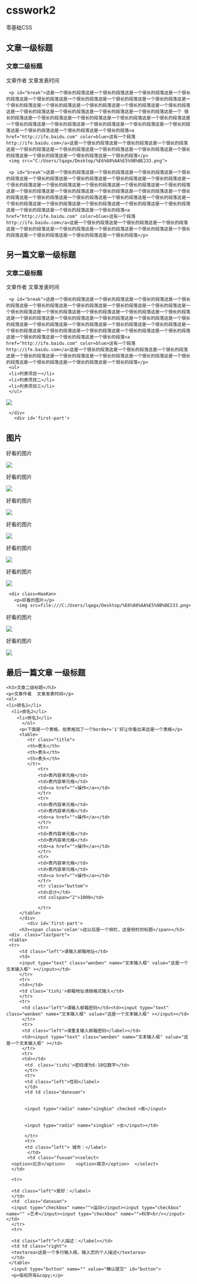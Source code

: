# csswork2
零基础CSS
<html>
<meta charset="utf-8">
<style>
</style>
<head>
<title>ife百度前端学院</title>
<link rel="stylesheet" type="text/css" href="work1.css">
<body>
<div class="beijing1">
     <div id='first-part'>
     <h2>文章一级标题</h2>
     <h3>文章二级标题</h3>
     <p id='zuozhe'>文章作者  文章发表时间</p>

     <p id="break">这是一个很长的段落这是一个很长的段落这是一个很长的段落这是一个很长的段落这是一个很长的段落这是一个很长的段落这是一个很长的段落这是一个很长的段落这是一个很长的段落这是一个很长的段落这是一个很长的段落这是一个很长的段落这是一个很长的段落这是一个很长的段落这是一个很长的段落这是一个很长的段落这是一个很长的段落这是一个 很长的段落这是一个很长的段落这是一个很长的段落这是一个很长的段落这是一个很长的段落这是一个很长的段落这是一个很长的段落这是一个很长的段落这是一个很长的段落这是一个很长的段落这是一个很长的段落这是一个很长的段落这是一个很长的段落<a href="http://ife.baidu.com" color=blue>这有一个段落http://ife.baidu.com</a>这是一个很长的段落这是一个很长的段落这是一个很长的段落这是一个很长的段落这是一个很长的段落这是一个很长的段落这是一个很长的段落这是一个很长的段落这是一个很长的段落这是一个很长的段落这是一个很长的段落</p>
     <img src="C:/Users/lqagx/Desktop/%E6%88%AA%E5%9B%BE233.png">
  
     <p id="break">这是一个很长的段落这是一个很长的段落这是一个很长的段落这是一个很长的段落这是一个很长的段落这是一个很长的段落这是一个很长的段落这是一个很长的段落这是一个很长的段落这是一个很长的段落这是一个很长的段落这是一个很长的段落这是一个很长的段落这是一个很长的段落这是一个很长的段落这是一个很长的段落这是一个很长的段落这是一个很长的段落这是一个很长的段落这是一个很长的段落这是一个很长的段落这是一个很长的段落这是一个很长的段落这是一个很长的段落这是一个很长的段落这是一个很长的段落这是一个很长的段落这是一个很长的段落这是一个很长的段落这是一个很长的段落<a href="http://ife.baidu.com" color=blue>这有一个段落http://ife.baidu.com</a>这是一个很长的段落这是一个很长的段落这是一个很长的段落这是一个很长的段落这是一个很长的段落这是一个很长的段落这是一个很长的段落这是一个很长的段落这是一个很长的段落这是一个很长的段落这是一个很长的段落</p>
   

   </div>
    <div id='first-part'>
     <h2>另一篇文章一级标题</h2>
     <h3>文章二级标题</h3>
     <p id='zuozhe'>文章作者  文章发表时间</p>

     <p id="break">这是一个很长的段落这是一个很长的段落这是一个很长的段落这是一个很长的段落这是一个很长的段落这是一个很长的段落这是一个很长的段落这是一个很长的段落这是一个很长的段落这是一个很长的段落这是一个很长的段落这是一个很长的段落这是一个很长的段落这是一个很长的段落这是一个很长的段落这是一个很长的段落这是一个很长的段落这是一个很长的段落这是一个很长的段落这是一个很长的段落这是一个很长的段落这是一个很长的段落这是一个很长的段落这是一个很长的段落这是一个很长的段落这是一个很长的段落这是一个很长的段落这是一个很长的段落这是一个很长的段落这是一个很长的段落<a href="http://ife.baidu.com" color=blue>这有一个段落http://ife.baidu.com</a>这是一个很长的段落这是一个很长的段落这是一个很长的段落这是一个很长的段落这是一个很长的段落这是一个很长的段落这是一个很长的段落这是一个很长的段落这是一个很长的段落这是一个很长的段落这是一个很长的段落</p>
     <ul>
     <li>列表项目一</li>
     <li>列表项目二</li>
     <li>列表项目三</li>
     </ul>
  <img src=file:///C:/Users/lqagx/Desktop/%E6%88%AA%E5%9B%BE233.png>
  
     
     </div>
       <div id='first-part'>
   
   <h2><label id='tupian'>图片</label></h2>
   <div class=HaoKan> 
       <p>好看的图片</p>
       <img src=file:///C:/Users/lqagx/Desktop/%E6%88%AA%E5%9B%BE233.png>
 
  
   </div>
     <div class=HaoKan> 
       <p>好看的图片</p>
       <img src=file:///C:/Users/lqagx/Desktop/%E6%88%AA%E5%9B%BE233.png>
 
  
   </div>
     <div class=HaoKan> 
       <p>好看的图片</p>
       <img src=file:///C:/Users/lqagx/Desktop/%E6%88%AA%E5%9B%BE233.png>
 
  
   </div>
     <div class=HaoKan> 
       <p>好看的图片</p>
  <img src=file:///C:/Users/lqagx/Desktop/%E6%88%AA%E5%9B%BE233.png>
 
   </div>
     <div class=HaoKan> 
       <p>好看的图片</p>
  <img src=file:///C:/Users/lqagx/Desktop/%E6%88%AA%E5%9B%BE233.png>
 
  
   </div>
     <div class=HaoKan> 
       <p>好看的图片</p>
       <img src=file:///C:/Users/lqagx/Desktop/%E6%88%AA%E5%9B%BE233.png>
       </div>
  

     <div class=HaoKan> 
       <p>好看的图片</p>
        <img src=file:///C:/Users/lqagx/Desktop/%E6%88%AA%E5%9B%BE233.png>
 
   </div>
     <div class=HaoKan> 
       <p>好看的图片</p>
       <img src=file:///C:/Users/lqagx/Desktop/%E6%88%AA%E5%9B%BE233.png>
 
   </div>
     <div class=HaoKan> 
       <p>好看的图片</p>
       <img src=file:///C:/Users/lqagx/Desktop/%E6%88%AA%E5%9B%BE233.png>
 
   </div>
      </div>
       <div id='first-part'>
<h2>最后一篇文章 一级标题</h2>
 
    <h3>文章二级标题</h3>
    <p>文章作者  文章发表时间</p>
    <ol>
    <li>排名1</li>
      <li>排名2</li>
        <li>排名3</li>
          </ol>
         <p>下面是一个表格，给表格加了一个border='1'好让你看出来这是一个表格</p>
         <table>
         	<tr class="title">
         	<th>表头</th>
         	<th>表头</th>
         	<th>表头</th>
         	</tr>
         		<tr>
         		<td>表内容单元格</td>
         		<td>表内容单元格</td>
         		<td><a href="">操作</a></td>
         		</tr>
         		<tr>
         		<td>表内容单元格</td>
         		<td>表内容单元格</td>
         		<td><a href="">操作</a></td>
         		</tr>
         		<tr>
         		<td>表内容单元格</td>
         		<td>表内容单元格</td>
         		<td><a href="">操作</a></td>
         		</tr>
         		<tr>
         		<td>表内容单元格</td>
         		<td>表内容单元格</td>
         		<td><a href="">操作</a></td>
         		</tr>
         		<tr class="buttom">
         		<td>总计</td>
         		<td colspan="2">1000</td>
         	
         		</tr>
         </table>
         </div>
            <div id='first-part'>
         <h3><span class='celan'>这以后是一个侧栏，这是侧栏的标题</span></h3>
     <div  class="lastpart">
     <table>
     <tr>
         <td class="left">请输入邮箱地址</td>
         <td>
         <input type="text" class="wenben" name="文本输入框" value="这是一个文本输入框" ></input></td>
         </tr>
         <tr>
         <td></td>
         <td class='tishi'>邮箱地址请按格式输入</td>
         </tr>
         <tr>
          <td class="left">请输入邮箱密码</td><td><input type="text" class="wenben" name="文本输入框" value="这是一个文本输入框" ></input></td>
          </tr>
          <tr>
          <td class="left">请重复输入邮箱密码</label></td>
          <td><input type="text" class="wenben" name="文本输入框" value="这是一个文本输入框" ></td>
          </tr>
          <tr>
          <td></td>
           <td  class='tishi'>密码请为6-18位数字</td>
           </tr>
           <tr>
           <td class="left">性别</label>
           </td>
           <td td class="danxuan">
       
  
           <input type="radio" name="xingbie" checked >男</input>
     
       
           <input type="radio" name="xingbie" >女</input></td>
       
           </tr>
           <tr>
           <td class="left"> 城市：</label>
           	</td>
            <td class="fuxuan"><select>
      <option>北京</option>    <option>南京</option>  </select>
      </td>

      <tr>
  
      <td class="left">爱好：</label>
      </td>
      <td  class="danxuan">
      <input type="checkbox" name="">运动</input><input type="checkbox" name="" >艺术</input><input type="checkbox" name="">科学<br/></input></td>
      </tr>
      <tr>

      <td class="left">个人描述：</label></td>
      <td td class="right">
      <textarea>这是一个多行输入框，输入您的个人描述</textarea>
      </td>
     </table>
      <input type="button" name="" value="确认提交" id="button">
      <p>版权所有&copy;</p>
 </div>
      </div>
      </div>
      </body>

</html>
